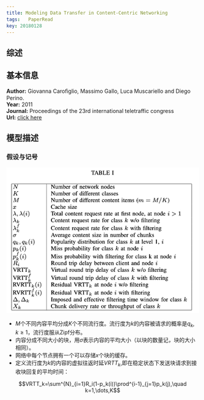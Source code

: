 ```yaml
---
title: Modeling Data Transfer in Content-Centric Networking
tags:	PaperRead
key: 20180128
---
```



## 综述

<!--more-->

## 基本信息
**Author:** Giovanna Caroﬁglio, Massimo Gallo, Luca Muscariello and Diego Perino.<br>
**Year:** 2011<br>
**Journal:** Proceedings of the 23rd international teletraffic congress<br>
**Url:** [click here](https://dl.acm.org/citation.cfm?id=2043487)

## 模型描述

### 假设与记号

![](https://github.com/kanyuanzhi/kanyuanzhi.github.io/raw/master/assets/myimages/20190128/1.jpg)

- $M$个不同内容平均分成$K$个不同流行度。流行度为$k$的内容被请求的概率是$q_k, k \geq 1$，流行度服从Zipf分布。
- 内容分成不同大小的块，用$\sigma$表示内容的平均大小（以块的数量记，块的大小相同）。
- 网络中每个节点拥有一个可以存储$x$个块的缓存。
- 定义流行度为$k$的内容的虚拟往返时延$VRTT_k$,即在稳定状态下发送块请求到接收块回复的平均时间：

$$VRTT_k=\sum^{N}_{i=1}R_i(1-p_k(i))\prod^{i-1}_{j=1}p_k(j),\quad k=1,\dots,K$$




































